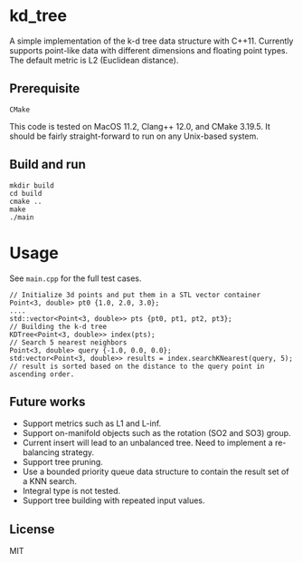 # kd_tree
A simple implementation of the k-d tree data structure with C++11. Currently supports point-like data with different dimensions and floating point types. 
The default metric is L2 (Euclidean distance).

## Prerequisite 
```
CMake
```
This code is tested on MacOS 11.2, Clang++ 12.0, and CMake 3.19.5. 
It should be fairly straight-forward to run on any Unix-based system. 

## Build and run
```
mkdir build
cd build
cmake ..
make
./main
```

# Usage
See `main.cpp` for the full test cases.
```
// Initialize 3d points and put them in a STL vector container
Point<3, double> pt0 {1.0, 2.0, 3.0};
....
std::vector<Point<3, double>> pts {pt0, pt1, pt2, pt3};
// Building the k-d tree
KDTree<Point<3, double>> index(pts);
// Search 5 nearest neighbors
Point<3, double> query {-1.0, 0.0, 0.0};
std:vector<Point<3, double>> results = index.searchKNearest(query, 5);
// result is sorted based on the distance to the query point in ascending order. 
```

## Future works
* Support metrics such as L1 and L-inf.
* Support on-manifold objects such as the rotation (SO2 and SO3) group.
* Current insert will lead to an unbalanced tree. Need to implement a re-balancing strategy. 
* Support tree pruning. 
* Use a bounded priority queue data structure to contain the result set of a KNN search. 
* Integral type is not tested. 
* Support tree building with repeated input values. 

## License
MIT
